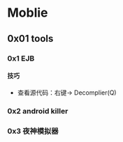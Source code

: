 # Moblie

## 0x01 tools

### 0x1 EJB

#### 技巧

- 查看源代码：右键-> Decomplier(Q)

### 0x2 android killer

### 0x3 夜神模拟器

